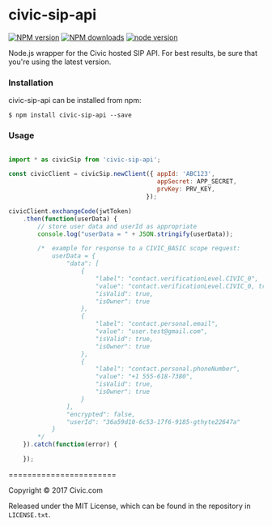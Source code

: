 # civic-sip-api

[![NPM version](http://img.shields.io/npm/v/civic-sip-api.svg?style=flat-square)](https://www.npmjs.com/package/civic-sip-api)
[![NPM downloads](http://img.shields.io/npm/dm/civic-sip-api.svg?style=flat-square)](https://www.npmjs.com/package/civic-sip-api)
[![node version](http://img.shields.io/npm/v/civic-sip-api.svg?style=flat-square)](https://www.npmjs.com/package/civic-sip-api)

Node.js wrapper for the Civic hosted SIP API.  For best results, be sure that you're using the latest version.

### Installation

civic-sip-api can be installed from npm:

```
$ npm install civic-sip-api --save

```

### Usage
```javascript

import * as civicSip from 'civic-sip-api';

const civicClient = civicSip.newClient({ appId: 'ABC123',
                                         appSecret: APP_SECRET,
                                         prvKey: PRV_KEY,
                                      });

civicClient.exchangeCode(jwtToken)
    .then(function(userData) {
        // store user data and userId as appropriate
        console.log("userData = " + JSON.stringify(userData));

        /*  example for response to a CIVIC_BASIC scope request:
            userData = {
                "data": [
                    {
                        "label": "contact.verificationLevel.CIVIC_0",
                        "value": "contact.verificationLevel.CIVIC_0, true",
                        "isValid": true,
                        "isOwner": true
                    },
                    {
                        "label": "contact.personal.email",
                        "value": "user.test@gmail.com",
                        "isValid": true,
                        "isOwner": true
                    },
                    {
                        "label": "contact.personal.phoneNumber",
                        "value": "+1 555-618-7380",
                        "isValid": true,
                        "isOwner": true
                    }
                ],
                "encrypted": false,
                "userId": "36a59d10-6c53-17f6-9185-gthyte22647a"
            }
        */
    }).catch(function(error) {

    });

```


=======================

Copyright &copy; 2017 Civic.com

Released under the MIT License, which can be found in the repository in `LICENSE.txt`.



